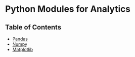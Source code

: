 # Python Modules for Analytics

## Table of Contents
- [Pandas]()
- [Numpy]()
- [Matplotlib](https://github.com/nyangweso-rodgers/Python_Projects/blob/main/Data_Analytics_with_Python/Python_Modules_for_Analytics/Matplotlib.ipynb)
